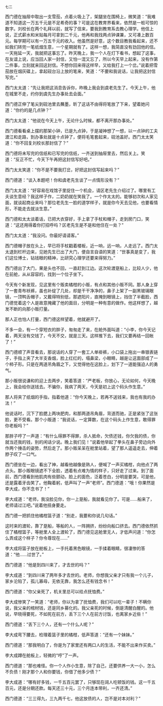     七二 

   西门德在抽屉中取出一支雪茄，点着火吸上了，架腿坐在围椅上，微笑道：“我难道不知道这一万五千元是不足希奇的事？可是这在教育界看来，依然是一桩可惊的数字。刘校长在两个礼拜以前，就写了信来，要我到教育系去教心理学。他信上说，正式薪水和米贴每月可拿到二千元，他再和我找两点钟课兼，又可凑上数百元。每学期可以有一万五千元的收入。他虽然是好意，这个数目教我看起来，还不如我们转兜一笔纸烟生意，一个星期就有了。这样一想，我简直没有劲回他的信。一天拖延一天，我就把这事忘了。昨天晚上，我一个人在灯下看书，想起了这事，在友谊上说，应当回人家一封信，又怕一混又忘了，所以今天早上起来，没有作第二件事，立刻就来回这封信。不想你回来得这样早，又给我打上一个岔。”说着把雪茄放在烟灰碟上，拿起砚台沿上放的笔来，笑道：“不要和我说话，让我把这封信写完。”

   西门太太道：“先让我把这消息告诉你，昨晚上我会到虞老先生了。今天上午，他在城里不走，约你到虞先生办事处去会面。”

   西门德正伸了笔尖到砚池里去蘸墨，昕了这话不由得将笔放了下来，望着她问道：“你约的是几点钟？”

   西门太太道：“他说在今天上午，无论什么时候，都不离开那办事处。”

   西门德看看桌上摆的那架小钟，已是九点钟，于是凝神想了一想，以一点钟的工夫渡江和走路，到办事处就是十点钟了，便将毛笔套起来，砚池盖好。西门太太笑道：“你不回复刘校长那封信了？”

   西门德将未写完的信纸和已写完的信纸，一齐送到抽屉里去，然后关上。笑道：“反正不忙，今天下午再把这封信写好吧。”

   西门太太笑道：“你不是不要我打岔，好把这封信写起来吗？”

   西门德道：“谈入本题吧！你和虞老先生谈了一点情形没有？”

   西门太太道：“好容易在戏馆子里捉住一个机会，请区老先生介绍过了。哪里有工夫谈生意经？我这样子作，二奶奶就在笑我了。一个作太太的。能够初次和人家见面，就谈起商业来吗？那位老先生一脸的道学样子，就是你今天去见他，也要看情形，不能走去就淡生意。”

   西门德和太太谈着话，已把大衣穿好，手上拿了手杖和帽子，走到房门口，笑道：“这还用得着你打招呼吗？区老先生是不是和他住在一处？”

   西门太太道：“我没问。你最好请请客。”

   西门德帽子放在头上，早已将手杖戳着楼板，近一响，远一响，人走远了。西门太太退到栏杆边来，见她先生已出了大门，便自言自语的笑道：“世事真是变了，我们这位博士，钻钱眼的精神，比研究心理学还要来得努力。”

   西门德出了大门，果是头也不回，一直赶到江边。这次轮渡趸船上，比较人少，他在前舱，从从容容的，找到一个位子坐下。

   今天有个新发现，见这里有个贩卖橘柑的小贩，有点和其他小贩不同。那人身上穿了一套青布袄裤，虽也补绽了几处，却是干干净净的，鼻子上架了一副黑玻璃眼镜，一顶鸭舌帽子，又戴得特别低，那遮阳片，直掩到眼镜上，挡住了半截脸，西门德觉着这个人是故意掩藏了他的面目，分明是一种有意的做作。他这样想了，越发不断的向那小贩打量。

   那人正也怕人打量，西门德这样望着，他就避开了。

   不多一会，有一个穿短衣的胖子，匆匆走了来，在舱外面叫道：“小李，你今天记着，两天没有交钱了，今天不交，就是三天。这样推下去，我们又要再结一回帐了！”

   西门德顺了声音看去，那说话的人穿了一套工人单褂裤，小口袋上拖出一串银表链子，手指上夹了大半支香烟，脸上红红的，塌鼻梁，小眼睛，越是让这面部成了一个柿子形。只是在两道吊角眉之下，又觉得他在这脸上，划下了一道能强迫人的勇气。

   那小贩很说谦和的迎上去两步，笑着答道：“严老板，你放心，无论如何，今天晚上，我会给你送钱去。不骗你，我病了两天，今天是初上这个码头作生意。”

   那人将夹了纸烟的手指，指着他道：“你今天晚上，若再不送钱来，我也有我的办法！”

   他说话时，沉下了脸腮上两块肥肉，和那两道吊角眉，背道而驰，正是紧张了这张脸，更不受看。那个小贩道：“我说话，一定算数，在这个码头上作生意，敢得罪你老板吗？”

   那胖子哼了一声道：“有什么得罪不得罪，杀人抵命，欠债还钱，你欠我的债，你就当还我的钱，别的闲话少说。晚上我们见！”说着他举起了拳头在鼻子旁边向外作两个捶击的姿势，然后走了。那小贩呆呆在舱里站着，望了那人遥遥走去，伸着脖子叹了一口气。

   西门德坐在一边，看出了神，越看他越像是熟人，便喊了一声买橘柑，向他点了两点头。那小贩眼镜遮不下全脸，透着有点难为情的样子，只好走了过来。到了面前，西门德看到他肌肉有些颤动，脸上的面色，泛着苍白，分明是要哭，可是他，还是露着牙齿笑了。他鞠着躬，低声叫了一声“老师”。西门德道：“哦！你果然是李大成，你不念书了！”

   李大成道：“老师，我没脸见你，你一上趸船，我就看见你了。可是……船来了，老师请过江吧。”说着他扭身要走。

   西门德一把抓住他橘柑篮子道：“别走，我要和你说几句话。”

   这时来的渡轮，靠了趸船，等船的人，一阵拥挤，纷纷向船口挤去。西门德依然抓住了橘柑篮子，等舱里人全上渡轮了，西门德见这舱里无人，才低声问道：“你怎么弄成这个样子？你令尊现在……”

   李大成将篮子放在舱板上，一手托着黑色眼镜，一手揉着眼睛，很凄惨的答道：“他……过世了。”

   西门德道：“他是到四川来了，才去世的吗？”

   李大成道：“到四川来了两年多才去世的。老师，你想我父亲才只有我一个儿子，家乡沦陷了，孤儿寡母，无依无靠，我怎么还有钱念书！”

   西门德道：“你父亲死了，机关里总可以给点抚恤费。”

   李大成惨笑了一笑道：“老师，你以为拿了抚恤费，我们可以吃一辈子！不瞒你说，我父亲的棺材钱，还是同乡募化的。我父亲死的时候，倒是清醒白醒的。他说，早晓得要死，不如死在前方，丢下三个人在前方讨饭，也离家乡近些！”

   西门德道：“丢下三个人，还有一个什么人呢？”

   李大成弯下腰去，检理着篮子里的橘柑，低声答道：“还有一个妹妹。”

   西门德道：“那我明白了，你是为了家里还有两口人的生活，不能不出来作买卖。”

   李大成蹲在舱板上，轻微的“哼”了一声。

   西门德道：“那也难怪。你一个人作小生意，除了自己，还要供养一大一小，怎么不负债！刚才那个人和你要钱，你借了他多少债？”

   李大成道：“哪有好多钱，一千五百元罢了，只够现在阔人吃顿饭的钱。这一千五百元，还是分期还款。每天还三十元，三个月连本带利，一齐还清。”

   西门德道：“三三得九，三九两千七，他这放债的人，岂不是对本对利？”

